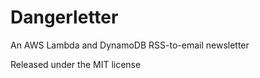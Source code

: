 # Dangerletter

An AWS Lambda and DynamoDB RSS-to-email newsletter


Released under the MIT license
